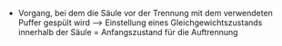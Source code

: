 - Vorgang, bei dem die Säule vor der Trennung mit dem verwendeten Puffer gespült wird 
--> Einstellung eines Gleichgewichtszustands innerhalb der Säule = Anfangszustand für die Auftrennung 